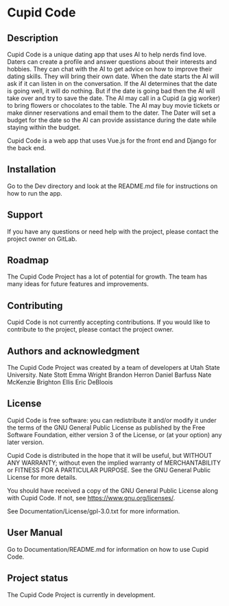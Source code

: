 # Cupid Code

## Description
Cupid Code is a unique dating app that uses AI to help nerds find love. 
Daters can create a profile and answer questions about their interests and hobbies. 
They can chat with the AI to get advice on how to improve their dating skills. 
They will bring their own date.
When the date starts the AI will ask if it can listen in on the conversation.
If the AI determines that the date is going well, it will do nothing. But if the date is going bad then the AI will take over and try to save the date.
The AI may call in a Cupid (a gig worker) to bring flowers or chocolates to the table.
The AI may buy movie tickets or make dinner reservations and email them to the dater.
The Dater will set a budget for the date so the AI can provide assistance during the date while staying within the budget.

Cupid Code is a web app that uses Vue.js for the front end and Django for the back end.

## Installation
Go to the Dev directory and look at the README.md file for instructions on how to run the app.

## Support
If you have any questions or need help with the project, please contact the project owner on GitLab.

## Roadmap
The Cupid Code Project has a lot of potential for growth. The team has many ideas for future features and improvements.

## Contributing
Cupid Code is not currently accepting contributions. If you would like to contribute to the project, please contact the project owner.

## Authors and acknowledgment
The Cupid Code Project was created by a team of developers at Utah State University.
Nate Stott
Emma Wright
Brandon Herron
Daniel Barfuss
Nate McKenzie
Brighton Ellis
Eric DeBloois

## License
Cupid Code is free software: you can redistribute it and/or modify it under the terms of the GNU General Public License as published by the Free Software Foundation, either version 3 of the License, or (at your option) any later version.

Cupid Code is distributed in the hope that it will be useful, but WITHOUT ANY WARRANTY; without even the implied warranty of MERCHANTABILITY or FITNESS FOR A PARTICULAR PURPOSE. See the GNU General Public License for more details.

You should have received a copy of the GNU General Public License along with Cupid Code. If not, see <https://www.gnu.org/licenses/>. 

See Documentation/License/gpl-3.0.txt for more information.

## User Manual
Go to Documentation/README.md for information on how to use Cupid Code.


## Project status
The Cupid Code Project is currently in development.
